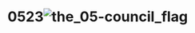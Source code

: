 # 0523![the_05-council_flag](https://github.com/acnologia0187/0523/assets/142952900/7d0b654d-cbef-4fa6-9417-f084465b686f)

